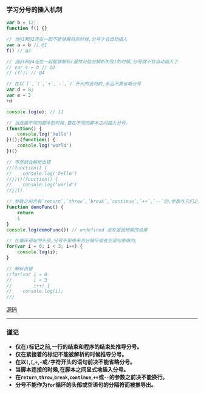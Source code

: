 ### 学习分号的插入机制

```javascript
var b = 12;
function f() {}

// 当@1和@2连在一起不能够解析的时候,分号才会自动插入
var a = b // @1
f() // @2

// 当@3和@4连在一起能够解析(虽然可能会解析失败)的时候,分号就不会自动插入了
// var c = b // @3
// (f()) // @4

// 在以`[`,`(`,`+`,`-`,`/`开头的语句前,永远不要省略分号
var d = 8;
var e = 3
+d

console.log(e); // 11

// 当连接不同的脚本的时候,要在不同的脚本之间插入分号。
(function() {
    console.log('hello')
})();(function() {
    console.log('world')
})()

// 不然就会解析出错
//(function() {
//    console.log('hello')
//})()(function() {
//    console.log('world')
//})()

// 参数之前含有`return`,`throw`,`break`,`continue`,`++`,`--`的,参数与它们之间不要换行。
function demoFunc() {
    return
    1
}
console.log(demoFunc()) // undefined 没有返回预期的结果

// 在循环语句的头部,分号不是用来当分隔符或者空语句使用的。
for(var i = 0; i < 3; i++) {
    console.log(i);
}

// 解析出错
//for(var i = 0
//        i < 3
//        i++) {
//    console.log(i);
//}
```
[源码](item6/demo.js)

----

### 谨记

+ **仅在`}`标记之前,一行的结束和程序的结束处推导分号。**
+ **仅在紧接着的标记不能被解析的时候推导分号。**
+ **在以`(`,`[`,`+`,`-`或`/`字符开头的语句前决不能省略分号。**
+ **当脚本连接的时候,在脚本之间显式地插入分号。**
+ **在`return`,`throw`,`break`,`continue`,`++`或`--`的参数之前决不能换行。**
+ **分号不能作为`for`循环的头部或空语句的分隔符而被推导出。**
